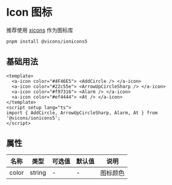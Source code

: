 # Icon 图标

推荐使用 [xicons](https://www.xicons.org/) 作为图标库

```sh
pnpm install @vicons/ionicons5
```

## 基础用法

<script setup lang="ts">
import { AddCircle, ArrowUpCircleSharp, Alarm, At } from "@vicons/ionicons5";
</script>

<a-icon color="#4F46E5"> <AddCircle /> </a-icon>
<a-icon color="#22c55e"> <ArrowUpCircleSharp /> </a-icon>
<a-icon color="#f97316"> <Alarm /> </a-icon>
<a-icon color="#ef4444"> <At /> </a-icon>

```vue
<template>
  <a-icon color="#4F46E5"> <AddCircle /> </a-icon>
  <a-icon color="#22c55e"> <ArrowUpCircleSharp /> </a-icon>
  <a-icon color="#f97316"> <Alarm /> </a-icon>
  <a-icon color="#ef4444"> <At /> </a-icon>
</template>
<script setup lang="ts">
import { AddCircle, ArrowUpCircleSharp, Alarm, At } from '@vicons/ionicons5';
</script>
```

## 属性

| 名称  | 类型   | 可选值 | 默认值 | 说明     |
| ----- | ------ | ------ | ------ | -------- |
| color | string | -      | -      | 图标颜色 |
